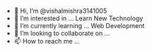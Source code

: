 - 👋 Hi, I’m @vishalmishra3141005
- 👀 I’m interested in ... Learn New Technology
- 🌱 I’m currently learning ... Web Development
- 💞️ I’m looking to collaborate on ...
- 📫 How to reach me ...

<!---
vishalmishra3141005/vishalmishra3141005 is a ✨ special ✨ repository because its `README.md` (this file) appears on your GitHub profile.
You can click the Preview link to take a look at your changes.
--->
